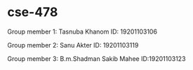 # cse-478
Group member 1:
Tasnuba Khanom
ID: 19201103106

Group member 2:
Sanu Akter
ID: 19201103119

Group member 3:
B.m.Shadman Sakib Mahee
ID:19201103123

